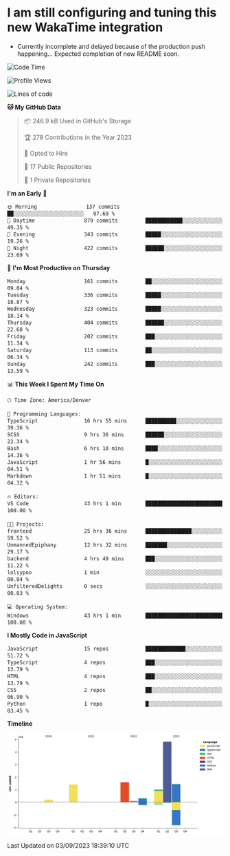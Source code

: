 # I am still configuring and tuning this new WakaTime integration
- Currently incomplete and delayed because of the production push happening... Expected completion of new README soon.
<!--START_SECTION:waka-->
![Code Time](http://img.shields.io/badge/Code%20Time-360%20hrs%2046%20mins-blue)

![Profile Views](http://img.shields.io/badge/Profile%20Views-0-blue)

![Lines of code](https://img.shields.io/badge/From%20Hello%20World%20I%27ve%20Written-10.9%20million%20lines%20of%20code-blue)

**🐱 My GitHub Data** 

> 📦 246.9 kB Used in GitHub's Storage 
 > 
> 🏆 278 Contributions in the Year 2023
 > 
> 💼 Opted to Hire
 > 
> 📜 17 Public Repositories 
 > 
> 🔑 1 Private Repositories 
 > 
**I'm an Early 🐤** 

```text
🌞 Morning                137 commits         ██░░░░░░░░░░░░░░░░░░░░░░░   07.69 % 
🌆 Daytime                879 commits         ████████████░░░░░░░░░░░░░   49.35 % 
🌃 Evening                343 commits         █████░░░░░░░░░░░░░░░░░░░░   19.26 % 
🌙 Night                  422 commits         ██████░░░░░░░░░░░░░░░░░░░   23.69 % 
```
📅 **I'm Most Productive on Thursday** 

```text
Monday                   161 commits         ██░░░░░░░░░░░░░░░░░░░░░░░   09.04 % 
Tuesday                  336 commits         █████░░░░░░░░░░░░░░░░░░░░   18.87 % 
Wednesday                323 commits         █████░░░░░░░░░░░░░░░░░░░░   18.14 % 
Thursday                 404 commits         ██████░░░░░░░░░░░░░░░░░░░   22.68 % 
Friday                   202 commits         ███░░░░░░░░░░░░░░░░░░░░░░   11.34 % 
Saturday                 113 commits         ██░░░░░░░░░░░░░░░░░░░░░░░   06.34 % 
Sunday                   242 commits         ███░░░░░░░░░░░░░░░░░░░░░░   13.59 % 
```


📊 **This Week I Spent My Time On** 

```text
🕑︎ Time Zone: America/Denver

💬 Programming Languages: 
TypeScript               16 hrs 55 mins      ██████████░░░░░░░░░░░░░░░   39.36 % 
SCSS                     9 hrs 36 mins       ██████░░░░░░░░░░░░░░░░░░░   22.34 % 
Bash                     6 hrs 10 mins       ████░░░░░░░░░░░░░░░░░░░░░   14.36 % 
JavaScript               1 hr 56 mins        █░░░░░░░░░░░░░░░░░░░░░░░░   04.51 % 
Markdown                 1 hr 51 mins        █░░░░░░░░░░░░░░░░░░░░░░░░   04.32 % 

🔥 Editors: 
VS Code                  43 hrs 1 min        █████████████████████████   100.00 % 

🐱‍💻 Projects: 
frontend                 25 hrs 36 mins      ███████████████░░░░░░░░░░   59.52 % 
UnmannedEpiphany         12 hrs 32 mins      ███████░░░░░░░░░░░░░░░░░░   29.17 % 
backend                  4 hrs 49 mins       ███░░░░░░░░░░░░░░░░░░░░░░   11.22 % 
lolsypoo                 1 min               ░░░░░░░░░░░░░░░░░░░░░░░░░   00.04 % 
UnfilteredDelights       0 secs              ░░░░░░░░░░░░░░░░░░░░░░░░░   00.03 % 

💻 Operating System: 
Windows                  43 hrs 1 min        █████████████████████████   100.00 % 
```

**I Mostly Code in JavaScript** 

```text
JavaScript               15 repos            █████████████░░░░░░░░░░░░   51.72 % 
TypeScript               4 repos             ███░░░░░░░░░░░░░░░░░░░░░░   13.79 % 
HTML                     4 repos             ███░░░░░░░░░░░░░░░░░░░░░░   13.79 % 
CSS                      2 repos             ██░░░░░░░░░░░░░░░░░░░░░░░   06.90 % 
Python                   1 repo              █░░░░░░░░░░░░░░░░░░░░░░░░   03.45 % 
```



**Timeline**

![Lines of Code chart](https://raw.githubusercontent.com/certifiedbice/certifiedbice/main/assets/bar_graph.png)


 Last Updated on 03/09/2023 18:39:10 UTC
<!--END_SECTION:waka-->
